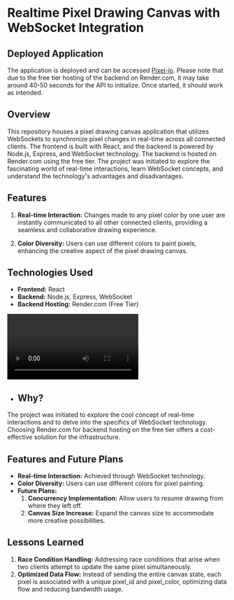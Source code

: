 # Realtime Pixel Drawing Canvas with WebSocket Integration

## Deployed Application

The application is deployed and can be accessed [Pixel-io](https://pixel-io.netlify.app/). Please note that due to the free tier hosting of the backend on Render.com, it may take around 40-50 seconds for the API to initialize. Once started, it should work as intended.

## Overview

This repository houses a pixel drawing canvas application that utilizes WebSockets to synchronize pixel changes in real-time across all connected clients. The frontend is built with React, and the backend is powered by Node.js, Express, and WebSocket technology. The backend is hosted on Render.com using the free tier. The project was initiated to explore the fascinating world of real-time interactions, learn WebSocket concepts, and understand the technology's advantages and disadvantages.

## Features

1. **Real-time Interaction:** Changes made to any pixel color by one user are instantly communicated to all other connected clients, providing a seamless and collaborative drawing experience.

2. **Color Diversity:** Users can use different colors to paint pixels, enhancing the creative aspect of the pixel drawing canvas.

## Technologies Used

- **Frontend:** React
- **Backend:** Node.js, Express, WebSocket
- **Backend Hosting:** Render.com (Free Tier)

![GIF Example](https://api.telegram.org/file/bot7167183620:AAHzEmlzEHw3fTlOgJBEr8CWs1DY54D3fuw/videos/file_64.mp4)

- ## Why?

The project was initiated to explore the cool concept of real-time interactions and to delve into the specifics of WebSocket technology. Choosing Render.com for backend hosting on the free tier offers a cost-effective solution for the infrastructure.

## Features and Future Plans

- **Real-time Interaction:** Achieved through WebSocket technology.
- **Color Diversity:** Users can use different colors for pixel painting.
- **Future Plans:**
  1. **Concurrency Implementation:** Allow users to resume drawing from where they left off.
  2. **Canvas Size Increase:** Expand the canvas size to accommodate more creative possibilities.

## Lessons Learned

1. **Race Condition Handling:** Addressing race conditions that arise when two clients attempt to update the same pixel simultaneously.
2. **Optimized Data Flow:** Instead of sending the entire canvas state, each pixel is associated with a unique pixel_id and pixel_color, optimizing data flow and reducing bandwidth usage.
